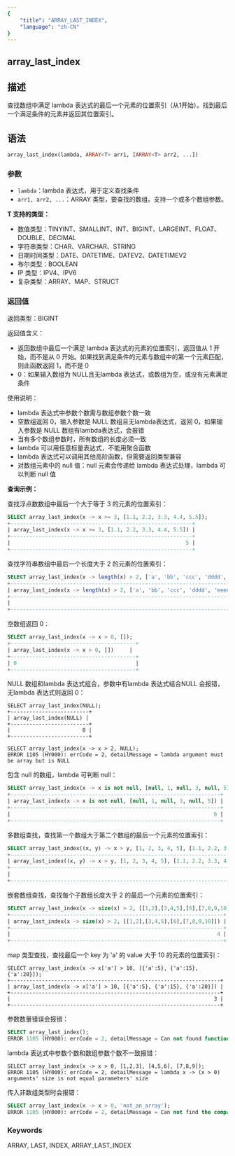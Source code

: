 ```yaml
---
{
    "title": "ARRAY_LAST_INDEX",
    "language": "zh-CN"
}
---
```


## array_last_index

<version since="2.0.0">

</version>

## 描述

查找数组中满足 lambda 表达式的最后一个元素的位置索引（从1开始）。找到最后一个满足条件的元素并返回其位置索引。

## 语法

```sql
array_last_index(lambda, ARRAY<T> arr1, [ARRAY<T> arr2, ...])
```

### 参数

- `lambda`：lambda 表达式，用于定义查找条件
- `arr1, arr2, ...`：ARRAY<T> 类型，要查找的数组。支持一个或多个数组参数。

**T 支持的类型：**
- 数值类型：TINYINT、SMALLINT、INT、BIGINT、LARGEINT、FLOAT、DOUBLE、DECIMAL
- 字符串类型：CHAR、VARCHAR、STRING
- 日期时间类型：DATE、DATETIME、DATEV2、DATETIMEV2
- 布尔类型：BOOLEAN
- IP 类型：IPV4、IPV6
- 复杂类型：ARRAY、MAP、STRUCT

### 返回值

返回类型：BIGINT

返回值含义：
- 返回数组中最后一个满足 lambda 表达式的元素的位置索引，返回值从 1 开始，而不是从 0 开始。如果找到满足条件的元素与数组中的第一个元素匹配，则此函数返回 1，而不是 0
- 0：如果输入数组为 NULL且无lambda 表达式，或数组为空，或没有元素满足条件

使用说明：
- lambda 表达式中参数个数需与数组参数个数一致
- 空数组返回 0，输入参数是 NULL 数组且无lambda表达式，返回 0，如果输入参数是 NULL 数组有lambda表达式，会报错
- 当有多个数组参数时，所有数组的长度必须一致
- lambda 可以用任意标量表达式，不能用聚合函数
- lambda 表达式可以调用其他高阶函数，但需要返回类型兼容
- 对数组元素中的 null 值：null 元素会传递给 lambda 表达式处理，lambda 可以判断 null 值

**查询示例：**

查找浮点数数组中最后一个大于等于 3 的元素的位置索引：
```sql
SELECT array_last_index(x -> x >= 3, [1.1, 2.2, 3.3, 4.4, 5.5]);
+----------------------------------------------------------+
| array_last_index(x -> x >= 3, [1.1, 2.2, 3.3, 4.4, 5.5]) |
+----------------------------------------------------------+
|                                                        5 |
+----------------------------------------------------------+
```

查找字符串数组中最后一个长度大于 2 的元素的位置索引：
```sql
SELECT array_last_index(x -> length(x) > 2, ['a', 'bb', 'ccc', 'dddd', 'eeeee']);
+---------------------------------------------------------------------------+
| array_last_index(x -> length(x) > 2, ['a', 'bb', 'ccc', 'dddd', 'eeeee']) |
+---------------------------------------------------------------------------+
|                                                                         5 |
+---------------------------------------------------------------------------+
```

空数组返回 0：
```sql
SELECT array_last_index(x -> x > 0, []);
+----------------------------------------+
| array_last_index(x -> x > 0, [])     |
+----------------------------------------+
| 0                                      |
+----------------------------------------+
```

NULL 数组和lambda 表达式组合，参数中有lambda 表达式结合NULL 会报错，无lambda 表达式则返回 0：
``` 
SELECT array_last_index(NULL);
+-------------------------+
| array_last_index(NULL) |
+-------------------------+
|                       0 |
+-------------------------+

SELECT array_last_index(x -> x > 2, NULL);
ERROR 1105 (HY000): errCode = 2, detailMessage = lambda argument must be array but is NULL
```

包含 null 的数组，lambda 可判断 null：
```sql
SELECT array_last_index(x -> x is not null, [null, 1, null, 3, null, 5]);
+-------------------------------------------------------------------+
| array_last_index(x -> x is not null, [null, 1, null, 3, null, 5]) |
+-------------------------------------------------------------------+
|                                                                 6 |
+-------------------------------------------------------------------+
```

多数组查找，查找第一个数组大于第二个数组的最后一个元素的位置索引：
```sql
SELECT array_last_index((x, y) -> x > y, [1, 2, 3, 4, 5], [1.1, 2.2, 3.3, 4.4, 5.5]);
+-------------------------------------------------------------------------------+
| array_last_index((x, y) -> x > y, [1, 2, 3, 4, 5], [1.1, 2.2, 3.3, 4.4, 5.5]) |
+-------------------------------------------------------------------------------+
|                                                                             0 |
+-------------------------------------------------------------------------------+
```

嵌套数组查找，查找每个子数组长度大于 2 的最后一个元素的位置索引：
```sql
SELECT array_last_index(x -> size(x) > 2, [[1,2],[3,4,5],[6],[7,8,9,10]]);
+--------------------------------------------------------------------+
| array_last_index(x -> size(x) > 2, [[1,2],[3,4,5],[6],[7,8,9,10]]) |
+--------------------------------------------------------------------+
|                                                                  4 |
+--------------------------------------------------------------------+
```

map 类型查找，查找最后一个 key 为 'a' 的 value 大于 10 的元素的位置索引：
```
SELECT array_last_index(x -> x['a'] > 10, [{'a':5}, {'a':15}, {'a':20}]);
+-------------------------------------------------------------------+
| array_last_index(x -> x['a'] > 10, [{'a':5}, {'a':15}, {'a':20}]) |
+-------------------------------------------------------------------+
|                                                                 3 |
+-------------------------------------------------------------------+
```

参数数量错误会报错：
```sql
SELECT array_last_index();
ERROR 1105 (HY000): errCode = 2, detailMessage = Can not found function 'array_last_index' which has 0 arity. Candidate functions are: [array_last_index(Expression, Expression...)]
```

lambda 表达式中参数个数和数组参数个数不一致报错：
```
SELECT array_last_index(x -> x > 0, [1,2,3], [4,5,6], [7,8,9]);
ERROR 1105 (HY000): errCode = 2, detailMessage = lambda x -> (x > 0) arguments' size is not equal parameters' size
```

传入非数组类型时会报错：
```sql
SELECT array_last_index(x -> x > 0, 'not_an_array');
ERROR 1105 (HY000): errCode = 2, detailMessage = Can not find the compatibility function signature: array_last_index(Expression, VARCHAR(12))
```

### Keywords

ARRAY, LAST, INDEX, ARRAY_LAST_INDEX
